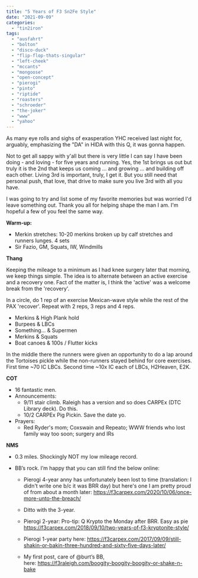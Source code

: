 ```yaml
---
title: "5 Years of F3 Sn2Fe Style"
date: "2021-09-09"
categories: 
  - "tin2iron"
tags: 
  - "ausfahrt"
  - "bolton"
  - "disco-duck"
  - "flip-flop-thats-singular"
  - "left-cheek"
  - "mccants"
  - "mongoose"
  - "open-concept"
  - "pierogi"
  - "pinto"
  - "riptide"
  - "roasters"
  - "schroeder"
  - "the-joker"
  - "www"
  - "yahoo"
---
```


As many eye rolls and sighs of exasperation YHC received last night for, arguably, emphasizing the "DA" in HIDA with this Q, it was gonna happen.

Not to get all sappy with y'all but there is very little I can say I have been doing - and loving - for five years and running. Yes, the 1st brings us out but truly it is the 2nd that keeps us coming ... and growing ... and building off each other. Living 3rd is important, truly, I get it. But you still need that personal push, that love, that drive to make sure you live 3rd with all you have.

I was going to try and list some of my favorite memories but was worried I'd leave something out. Thank you all for helping shape the man I am. I'm hopeful a few of you feel the same way.

**Warm-up:**

- Merkin stretches: 10-20 merkins broken up by calf stretches and runners lunges. 4 sets
- Sir Fazio, GM, Squats, IW, Windmills

**Thang**

Keeping the mileage to a minimum as I had knee surgery later that morning, we keep things simple. The idea is to alternate between an active exercise and a recovery one. Fact of the matter is, I think the 'active' was a welcome break from the 'recovery'.

In a circle, do 1 rep of an exercise Mexican-wave style while the rest of the PAX 'recover'. Repeat with 2 reps, 3 reps and 4 reps.

- Merkins & High Plank hold
- Burpees & LBCs
- Something... & Supermen
- Merkins & Squats
- Boat canoes & 100s / Flutter kicks

In the middle there the runners were given an opportunity to do a lap around the Tortoises pickle while the non-runners stayed behind for core exercises. First time ~70 IC LBCs. Second time ~10x IC each of LBCs, H2Heaven, E2K.

**COT**

- 16 fantastic men.
- Announcements:
    - 9/11 stair climb. Raleigh has a version and so does CARPEx (DTC Library deck). Do this.
    - 10/2 CARPEx Pig Pickin. Save the date yo.
- Prayers:
    - Red Ryder's mom; Coxswain and Repeato; WWW friends who lost family way too soon; surgery and IRs

**NMS**

- 0.3 miles. Shockingly NOT my low mileage record.
- BB’s rock. I’m happy that you can still find the below online:
    
    - Pierogi 4-year anny has unfortunately been lost to time (translation: I didn't write one b/c it was BRR day) but here's one I am pretty proud of from about a month later: https://f3carpex.com/2020/10/06/once-more-unto-the-breach/
    - Ditto with the 3-year.
    - Pierogi 2-year: Pro-tip: Q Krypto the Monday after BRR. Easy as pie https://f3carpex.com/2018/09/10/two-years-of-f3-kryptonite-style/
    
    - Pierogi 1-year party here: https://f3carpex.com/2017/09/09/still-shakin-or-bakin-three-hundred-and-sixty-five-days-later/
    - My first post, care of @burt’s BB, here: https://f3raleigh.com/boogity-boogity-boogity-or-shake-n-bake
